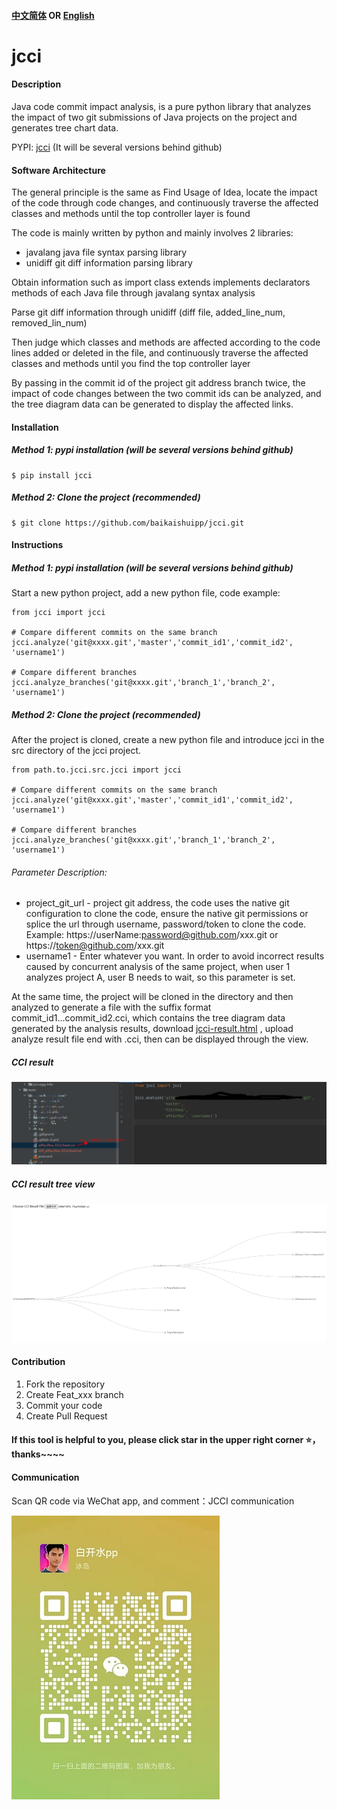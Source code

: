 #### [中文简体](https://github.com/baikaishuipp/jcci/blob/main/README.md) OR [English](https://github.com/baikaishuipp/jcci/blob/main/README.en.md)
# jcci

#### Description
Java code commit impact analysis, is a pure python library that analyzes the impact of two git submissions of Java projects on the project and generates tree chart data.

PYPI: [jcci](https://pypi.org/project/jcci/) (It will be several versions behind github)

#### Software Architecture
The general principle is the same as Find Usage of Idea, locate the impact of the code through code changes, and continuously traverse the affected classes and methods until the top controller layer is found

The code is mainly written by python and mainly involves 2 libraries:

* javalang  java file syntax parsing library
* unidiff  git diff information parsing library

Obtain information such as import class extends implements declarators methods of each Java file through javalang syntax analysis

Parse git diff information through unidiff (diff file, added_line_num, removed_lin_num)

Then judge which classes and methods are affected according to the code lines added or deleted in the file, and continuously traverse the affected classes and methods until you find the top controller layer

By passing in the commit id of the project git address branch twice, the impact of code changes between the two commit ids can be analyzed, and the tree diagram data can be generated to display the affected links.

#### Installation

##### Method 1: pypi installation (will be several versions behind github)
```
$ pip install jcci
```

##### Method 2: Clone the project (recommended)
```
$ git clone https://github.com/baikaishuipp/jcci.git
```

#### Instructions
##### Method 1: pypi installation (will be several versions behind github)
Start a new python project, add a new python file, code example:

```
from jcci import jcci

# Compare different commits on the same branch
jcci.analyze('git@xxxx.git','master','commit_id1','commit_id2', 'username1')

# Compare different branches
jcci.analyze_branches('git@xxxx.git','branch_1','branch_2', 'username1')
```

##### Method 2: Clone the project (recommended)
After the project is cloned, create a new python file and introduce jcci in the src directory of the jcci project.
```
from path.to.jcci.src.jcci import jcci

# Compare different commits on the same branch
jcci.analyze('git@xxxx.git','master','commit_id1','commit_id2', 'username1')

# Compare different branches
jcci.analyze_branches('git@xxxx.git','branch_1','branch_2', 'username1')
```

###### Parameter Description:
* project_git_url - project git address, the code uses the native git configuration to clone the code, ensure the native git permissions or splice the url through username, password/token to clone the code. Example: https://userName:password@github.com/xxx.git or https://token@github.com/xxx.git
* username1 - Enter whatever you want. In order to avoid incorrect results caused by concurrent analysis of the same project, when user 1 analyzes project A, user B needs to wait, so this parameter is set.

At the same time, the project will be cloned in the directory and then analyzed to generate a file with the suffix format commit_id1...commit_id2.cci, which contains the tree diagram data generated by the analysis results, download [jcci-result.html](https://github.com/baikaishuipp/jcci/blob/main/jcci-result.html) , upload analyze result file end with .cci, then can be displayed through the view.

##### CCI result
![result](./images/cci-result.png)

##### CCI result tree view
![treeView](./images/cii-result-tree.png)


#### Contribution

1.  Fork the repository
2.  Create Feat_xxx branch
3.  Commit your code
4.  Create Pull Request

#### If this tool is helpful to you, please click star in the upper right corner ⭐， thanks~~~~

#### Communication
Scan QR code via WeChat app, and comment：JCCI communication

![communicate via Wechat](./images/wechat.jpg) 
